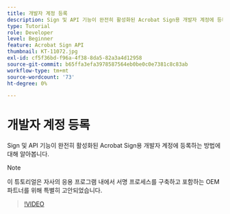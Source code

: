```yaml
---
title: 개발자 계정 등록
description: Sign 및 API 기능이 완전히 활성화된 Acrobat Sign용 개발자 계정에 등록하는 방법에 대해 알아봅니다.
type: Tutorial
role: Developer
level: Beginner
feature: Acrobat Sign API
thumbnail: KT-11072.jpg
exl-id: cf5f36bd-f96a-4f38-8da5-82a3a4d12958
source-git-commit: b65ffa3efa3978587564eb0be0c0e7381c8c83ab
workflow-type: tm+mt
source-wordcount: '73'
ht-degree: 0%

---
```


# 개발자 계정 등록

Sign 및 API 기능이 완전히 활성화된 Acrobat Sign용 개발자 계정에 등록하는 방법에 대해 알아봅니다.

>[!NOTE]
>
>이 튜토리얼은 자사의 응용 프로그램 내에서 서명 프로세스를 구축하고 포함하는 OEM 파트너를 위해 특별히 고안되었습니다.

>[!VIDEO](https://video.tv.adobe.com/v/347347?hidetitle=true)

